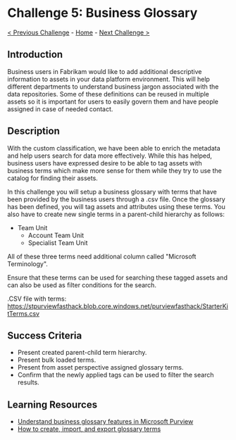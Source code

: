 # Challenge 5: Business Glossary

[< Previous Challenge](./Challenge4.md) - [Home](../README.md) - [Next Challenge >](./Challenge6.md)

## Introduction

Business users in Fabrikam would like to add additional descriptive information to assets in your data platform environment. This will help different departments to understand business jargon associated with the data repositories. Some of these definitions can be reused in multiple assets so it is important for users to easily govern them and have people assigned in case of needed contact.

## Description
With the custom classification, we have been able to enrich the metadata and help users search for data more effectively. While this has helped, business users have expressed desire to be able to tag assets with business terms which make more sense for them while they try to use the catalog for finding their assets.

In this challenge you will setup a business glossary with terms that have been provided by the business users through a .csv file. Once the glossary has been defined, you will tag assets and attributes using these terms. You also have to create new single terms in a parent-child hierarchy as follows:

- Team Unit
    - Account Team Unit
    - Specialist Team Unit

All of these three terms need additional column called "Microsoft Terminology".  

Ensure that these terms can be used for searching these tagged assets and can also be used as filter conditions for the search.

.CSV file with terms: https://stpurviewfasthack.blob.core.windows.net/purviewfasthack/StarterKitTerms.csv

## Success Criteria
- Present created parent-child term hierarchy.
- Present bulk loaded terms.
- Present from asset perspective assigned glossary terms.
- Confirm that the newly applied tags can be used to filter the search results.

## Learning Resources
- [Understand business glossary features in Microsoft Purview](https://docs.microsoft.com/en-us/azure/purview/concept-business-glossary)
- [How to create, import, and export glossary terms](https://docs.microsoft.com/en-us/azure/purview/how-to-create-import-export-glossary)
